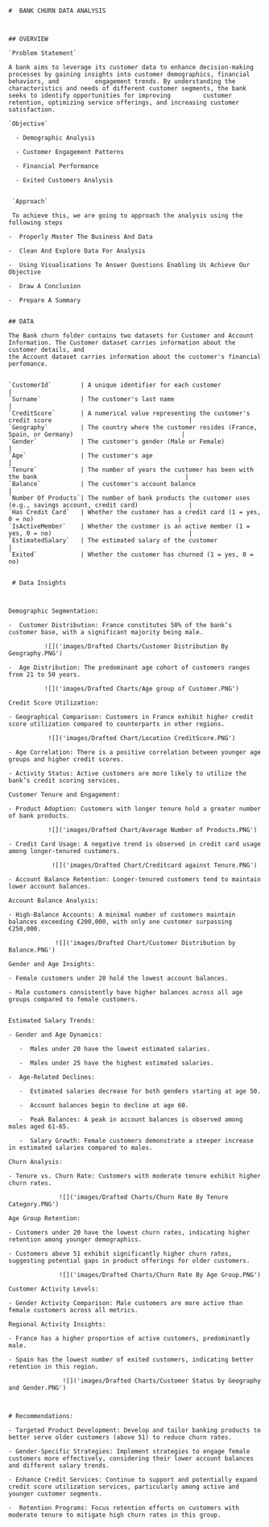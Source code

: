     #  BANK CHURN DATA ANALYSIS



    ## OVERVIEW

    `Problem Statement`
  
    A bank aims to leverage its customer data to enhance decision-making processes by gaining insights into customer demographics, financial behaviors, and          engagement trends. By understanding the characteristics and needs of different customer segments, the bank seeks to identify opportunities for improving         customer retention, optimizing service offerings, and increasing customer satisfaction.
  
    `Objective`
  
      - Demographic Analysis

      - Customer Engagement Patterns

      - Financial Performance

      - Exited Customers Analysis


     `Approach`

     To achieve this, we are going to approach the analysis using the following steps
     
    -  Properly Master The Business And Data
    
    -  Clean And Explore Data For Analysis
    
    -  Using Visualisations To Answer Questions Enabling Us Achieve Our Objective
    
    -  Draw A Conclusion
    
    -  Prepare A Summary


    ## DATA

    The Bank churn folder contains two datasets for Customer and Account Information. The Customer dataset carries information about the customer details, and 
    the Account dataset carries information about the customer's financial perfomance.


    `CustomerId`        | A unique identifier for each customer                                                           |
    `Surname`           | The customer's last name                                                                        |
    `CreditScore`       | A numerical value representing the customer's credit score                                      |
    `Geography`         | The country where the customer resides (France, Spain, or Germany)                              |
    `Gender`            | The customer's gender (Male or Female)                                                          |
    `Age`               | The customer's age                                                                              |
    `Tenure`            | The number of years the customer has been with the bank                                         |
    `Balance`           | The customer's account balance                                                                  |
    `Number Of Products`| The number of bank products the customer uses (e.g., savings account, credit card)              |
    `Has Credit Card`   | Whether the customer has a credit card (1 = yes, 0 = no)                                        |
    `IsActiveMember`    | Whether the customer is an active member (1 = yes, 0 = no)                                      |
    `EstimatedSalary`   | The estimated salary of the customer                                                            |
    `Exited`            | Whether the customer has churned (1 = yes, 0 = no)                                  
  
  
     # Data Insights
  


    Demographic Segmentation:

    -  Customer Distribution: France constitutes 50% of the bank’s customer base, with a significant majority being male.
    
              ![]('images/Drafted Charts/Customer Distribution By Geography.PNG')
    
    -  Age Distribution: The predominant age cohort of customers ranges from 21 to 50 years.

              ![]('images/Drafted Charts/Age group of Customer.PNG')

    Credit Score Utilization:

    - Geographical Comparison: Customers in France exhibit higher credit score utilization compared to counterparts in other regions.

               ![]('images/Drafted Chart/Location CreditScore.PNG')

    - Age Correlation: There is a positive correlation between younger age groups and higher credit scores.
    
    - Activity Status: Active customers are more likely to utilize the bank’s credit scoring services.
    
    Customer Tenure and Engagement:

    - Product Adoption: Customers with longer tenure hold a greater number of bank products.

               ![]('images/Drafted Chart/Average Number of Products.PNG')
    
    - Credit Card Usage: A negative trend is observed in credit card usage among longer-tenured customers.

                ![]('images/Drafted Chart/Creditcard against Tenure.PNG')
    
    - Account Balance Retention: Longer-tenured customers tend to maintain lower account balances.
    
    Account Balance Analysis:

    - High-Balance Accounts: A minimal number of customers maintain balances exceeding €200,000, with only one customer surpassing €250,000.

                 ![]('images/Drafted Chart/Customer Distribution by Balance.PNG')

    Gender and Age Insights:
    
    - Female customers under 20 hold the lowest account balances.
    
    - Male customers consistently have higher balances across all age groups compared to female customers.
    

    Estimated Salary Trends:

    - Gender and Age Dynamics:
    
       -  Males under 20 have the lowest estimated salaries.
       
       -  Males under 25 have the highest estimated salaries.

    -  Age-Related Declines:
    
       -  Estimated salaries decrease for both genders starting at age 50.
       
       -  Account balances begin to decline at age 60.
   
       -  Peak Balances: A peak in account balances is observed among males aged 61-65.
    
       -  Salary Growth: Female customers demonstrate a steeper increase in estimated salaries compared to males.

    Churn Analysis:

    - Tenure vs. Churn Rate: Customers with moderate tenure exhibit higher churn rates.

                  ![]('images/Drafted Charts/Churn Rate By Tenure Category.PNG')

    Age Group Retention:

    - Customers under 20 have the lowest churn rates, indicating higher retention among younger demographics.
    
    - Customers above 51 exhibit significantly higher churn rates, suggesting potential gaps in product offerings for older customers.

                  ![]('images/Drafted Charts/Churn Rate By Age Group.PNG')

    Customer Activity Levels:

    - Gender Activity Comparison: Male customers are more active than female customers across all metrics.

    Regional Activity Insights:
    
    - France has a higher proportion of active customers, predominantly male.
    
    - Spain has the lowest number of exited customers, indicating better retention in this region.

                   ![]('images/Drafted Charts/Customer Status by Geography and Gender.PNG')


  
    # Recommendations:
   
    - Targeted Product Development: Develop and tailor banking products to better serve older customers (above 51) to reduce churn rates.
   
    - Gender-Specific Strategies: Implement strategies to engage female customers more effectively, considering their lower account balances and different salary trends.
  
    - Enhance Credit Services: Continue to support and potentially expand credit score utilization services, particularly among active and younger customer segments.
  
    -  Retention Programs: Focus retention efforts on customers with moderate tenure to mitigate high churn rates in this group.




